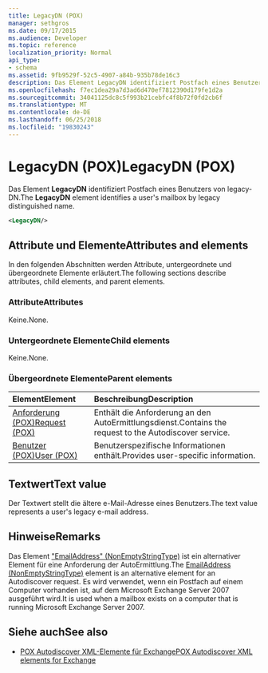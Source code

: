 ```yaml
---
title: LegacyDN (POX)
manager: sethgros
ms.date: 09/17/2015
ms.audience: Developer
ms.topic: reference
localization_priority: Normal
api_type:
- schema
ms.assetid: 9fb9529f-52c5-4907-a84b-935b78de16c3
description: Das Element LegacyDN identifiziert Postfach eines Benutzers von legacy-DN.
ms.openlocfilehash: f7ec1dea29a7d3ad6d470ef7812390d179fe1d2a
ms.sourcegitcommit: 34041125dc8c5f993b21cebfc4f8b72f0fd2cb6f
ms.translationtype: MT
ms.contentlocale: de-DE
ms.lasthandoff: 06/25/2018
ms.locfileid: "19830243"
---
```

# <a name="legacydn-pox"></a><span data-ttu-id="a7673-103">LegacyDN (POX)</span><span class="sxs-lookup"><span data-stu-id="a7673-103">LegacyDN (POX)</span></span>

<span data-ttu-id="a7673-104">Das Element **LegacyDN** identifiziert Postfach eines Benutzers von legacy-DN.</span><span class="sxs-lookup"><span data-stu-id="a7673-104">The **LegacyDN** element identifies a user's mailbox by legacy distinguished name.</span></span> 
  
```xml
<LegacyDN/>
```

## <a name="attributes-and-elements"></a><span data-ttu-id="a7673-105">Attribute und Elemente</span><span class="sxs-lookup"><span data-stu-id="a7673-105">Attributes and elements</span></span>

<span data-ttu-id="a7673-106">In den folgenden Abschnitten werden Attribute, untergeordnete und übergeordnete Elemente erläutert.</span><span class="sxs-lookup"><span data-stu-id="a7673-106">The following sections describe attributes, child elements, and parent elements.</span></span>
  
### <a name="attributes"></a><span data-ttu-id="a7673-107">Attribute</span><span class="sxs-lookup"><span data-stu-id="a7673-107">Attributes</span></span>

<span data-ttu-id="a7673-108">Keine.</span><span class="sxs-lookup"><span data-stu-id="a7673-108">None.</span></span>
  
### <a name="child-elements"></a><span data-ttu-id="a7673-109">Untergeordnete Elemente</span><span class="sxs-lookup"><span data-stu-id="a7673-109">Child elements</span></span>

<span data-ttu-id="a7673-110">Keine.</span><span class="sxs-lookup"><span data-stu-id="a7673-110">None.</span></span>
  
### <a name="parent-elements"></a><span data-ttu-id="a7673-111">Übergeordnete Elemente</span><span class="sxs-lookup"><span data-stu-id="a7673-111">Parent elements</span></span>

|<span data-ttu-id="a7673-112">**Element**</span><span class="sxs-lookup"><span data-stu-id="a7673-112">**Element**</span></span>|<span data-ttu-id="a7673-113">**Beschreibung**</span><span class="sxs-lookup"><span data-stu-id="a7673-113">**Description**</span></span>|
|:-----|:-----|
|[<span data-ttu-id="a7673-114">Anforderung (POX)</span><span class="sxs-lookup"><span data-stu-id="a7673-114">Request (POX)</span></span>](request-pox.md) <br/> |<span data-ttu-id="a7673-115">Enthält die Anforderung an den AutoErmittlungsdienst.</span><span class="sxs-lookup"><span data-stu-id="a7673-115">Contains the request to the Autodiscover service.</span></span>  <br/> |
|[<span data-ttu-id="a7673-116">Benutzer (POX)</span><span class="sxs-lookup"><span data-stu-id="a7673-116">User (POX)</span></span>](user-pox.md) <br/> |<span data-ttu-id="a7673-117">Benutzerspezifische Informationen enthält.</span><span class="sxs-lookup"><span data-stu-id="a7673-117">Provides user-specific information.</span></span>  <br/> |
   
## <a name="text-value"></a><span data-ttu-id="a7673-118">Textwert</span><span class="sxs-lookup"><span data-stu-id="a7673-118">Text value</span></span>

<span data-ttu-id="a7673-119">Der Textwert stellt die ältere e-Mail-Adresse eines Benutzers.</span><span class="sxs-lookup"><span data-stu-id="a7673-119">The text value represents a user's legacy e-mail address.</span></span>
  
## <a name="remarks"></a><span data-ttu-id="a7673-120">Hinweise</span><span class="sxs-lookup"><span data-stu-id="a7673-120">Remarks</span></span>

<span data-ttu-id="a7673-121">Das Element ["EmailAddress" (NonEmptyStringType)](emailaddress-nonemptystringtype.md) ist ein alternativer Element für eine Anforderung der AutoErmittlung.</span><span class="sxs-lookup"><span data-stu-id="a7673-121">The [EmailAddress (NonEmptyStringType)](emailaddress-nonemptystringtype.md) element is an alternative element for an Autodiscover request.</span></span> <span data-ttu-id="a7673-122">Es wird verwendet, wenn ein Postfach auf einem Computer vorhanden ist, auf dem Microsoft Exchange Server 2007 ausgeführt wird.</span><span class="sxs-lookup"><span data-stu-id="a7673-122">It is used when a mailbox exists on a computer that is running Microsoft Exchange Server 2007.</span></span> 
  
## <a name="see-also"></a><span data-ttu-id="a7673-123">Siehe auch</span><span class="sxs-lookup"><span data-stu-id="a7673-123">See also</span></span>

- [<span data-ttu-id="a7673-124">POX Autodiscover XML-Elemente für Exchange</span><span class="sxs-lookup"><span data-stu-id="a7673-124">POX Autodiscover XML elements for Exchange</span></span>](pox-autodiscover-xml-elements-for-exchange.md)


